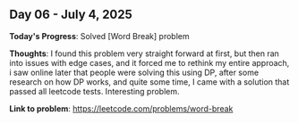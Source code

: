 
## Day 06 - July 4, 2025

**Today's Progress**: Solved [Word Break] problem

**Thoughts**: I found this problem very straight forward at first, but then ran into issues with edge cases, and it forced me to rethink my entire approach, i saw online later that people were solving this using DP, after some research on how DP works, and quite some time, I came with a solution that passed all leetcode tests. Interesting problem.

**Link to problem**: https://leetcode.com/problems/word-break



